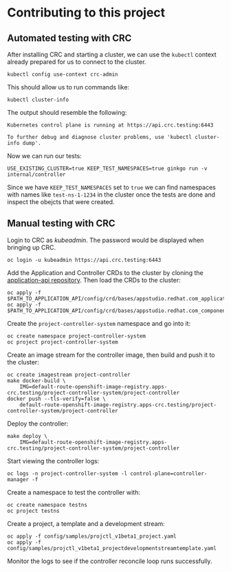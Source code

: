 # Contributing to this project

## Automated testing with CRC

After installing CRC and starting a cluster, we can use the `kubectl` context 
already prepared for us to connect to the cluster.

    kubectl config use-context crc-admin

This should allow us to run commands like:

    kubectl cluster-info

The output should resemble the following:

    Kubernetes control plane is running at https://api.crc.testing:6443

    To further debug and diagnose cluster problems, use 'kubectl cluster-info dump'.

Now we can run our tests:

    USE_EXISTING_CLUSTER=true KEEP_TEST_NAMESPACES=true ginkgo run -v internal/controller

Since we have `KEEP_TEST_NAMESPACES` set to `true` we can find namespaces with 
names like `test-ns-1-1234` in the cluster once the tests are done and inspect
the obejcts that were created.

## Manual testing with CRC

Login to CRC as *kubeadmin*. The password would be displayed when bringing up
CRC.

    oc login -u kubeadmin https://api.crc.testing:6443

Add the Application and Controller CRDs to the cluster by cloning the
[application-api repository][api]. Then load the CRDs to the cluster:

    oc apply -f $PATH_TO_APPLICATION_API/config/crd/bases/appstudio.redhat.com_applications.yaml
    oc apply -f $PATH_TO_APPLICATION_API/config/crd/bases/appstudio.redhat.com_components.yaml

[api]: https://github.com/redhat-appstudio/application-api/

Create the `project-controller-system` namespace and go into it:

    oc create namespace project-controller-system
    oc project project-controller-system

Create an image stream for the controller image, then build and push it to the
cluster:

    oc create imagestream project-controller
    make docker-build \
        IMG=default-route-openshift-image-registry.apps-crc.testing/project-controller-system/project-controller
    docker push --tls-verify=false \
        default-route-openshift-image-registry.apps-crc.testing/project-controller-system/project-controller

Deploy the controller:

    make deploy \
        IMG=default-route-openshift-image-registry.apps-crc.testing/project-controller-system/project-controller

Start viewing the controller logs:

    oc logs -n project-controller-system -l control-plane=controller-manager -f

Create a namespace to test the controller with:

    oc create namespace testns
    oc project testns

Create a project, a template and a development stream:

    oc apply -f config/samples/projctl_v1beta1_project.yaml
    oc apply -f config/samples/projctl_v1beta1_projectdevelopmentstreamtemplate.yaml

Monitor the logs to see if the controller reconcile loop runs successfully.
